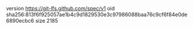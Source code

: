 version https://git-lfs.github.com/spec/v1
oid sha256:813f6f925057ae1b4c9d1829530e3c97986088baa76c9cf6f84e0de6890ecbc6
size 2185
